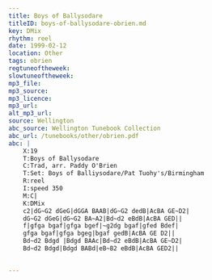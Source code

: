 ```yaml
---
title: Boys of Ballysodare
titleID: boys-of-ballysodare-obrien.md
key: DMix
rhythm: reel
date: 1999-02-12
location: Other
tags: obrien
regtuneoftheweek:
slowtuneoftheweek:
mp3_file:
mp3_source:
mp3_licence:
mp3_url:
alt_mp3_url:
source: Wellington
abc_source: Wellington Tunebook Collection
abc_url: /tunebooks/other/obrien.pdf
abc: |
    X:19
    T:Boys of Ballysodare
    C:Trad, arr. Paddy O'Brien
    T:Set: Boys of Balliysodare/Pat Tuohy's/Birmingham
    R:reel
    I:speed 350
    M:C|
    K:DMix
    c2|dG~G2 dGeG|dGGA BAAB|dG~G2 dedB|AcBA GE~D2|
    dG~G2 dGeG|dG~G2 BA~A2|Bd~d2 eBdB|AcBA GED||
    f|gfga bgaf|gfga bgef|~g2dg bgaf|gfed Bdef|
    gfga bgaf|gfga bgeg|bgaf gedB|AcBA GE D2||
    Bd~d2 Bdgd |Bdgd BAAc|Bd~d2 eBdB|AcBA GE~D2|
    Bd~d2 Bdgd|Bdgd BABd|eB~B2 eBdB|AcBA GED2||
    

---
```

